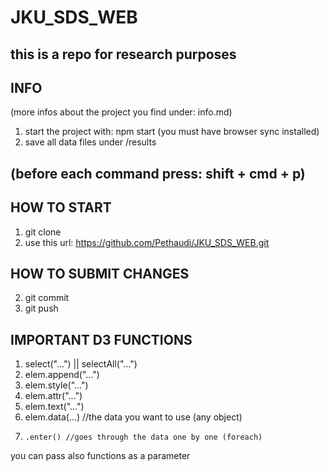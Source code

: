 # JKU_SDS_WEB
## this is a repo for research purposes

## INFO
(more infos about the project you find under: info.md)

1. start the project with: npm start
(you must have browser sync installed)
2. save all data files under /results

## (before each command press: shift + cmd + p)

##  HOW TO START
1. git clone
2. use this url: https://github.com/Pethaudi/JKU_SDS_WEB.git

## HOW TO SUBMIT CHANGES
2. git commit
3. git push

## IMPORTANT D3 FUNCTIONS
1. select("...") || selectAll("...")
2. elem.append("...")
3. elem.style("...")
4. elem.attr("...")
5. elem.text("...")
6. elem.data(...) //the data you want to use (any object)
7.     .enter() //goes through the data one by one (foreach)

you can pass also functions as a parameter
